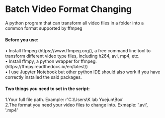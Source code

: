 # Batch Video Format Changing
A python program that can transform all video files in a folder into a common format supported by ffmpeg


<h4>Before you use:</h4>
<p>•	Install ffmpeg (https://www.ffmpeg.org/), a free command line tool to transform different video type files, including h264, avi, mp4, etc.<br>
•	Install ffmpy, a python wrapper for ffmpeg. (https://ffmpy.readthedocs.io/en/latest/)<br>
•	I use Jupyter Notebook but other python IDE should also work if you have correctly installed the said packages.</p>


<h4> Two things you need to set in the script:</h4>
<p>1.Your full file path. Example: r'C:\Users\K lab Yuejun\Box'<br>
2.The format you need your video files to change into. Exmaple: '.avi', '.mp4'
